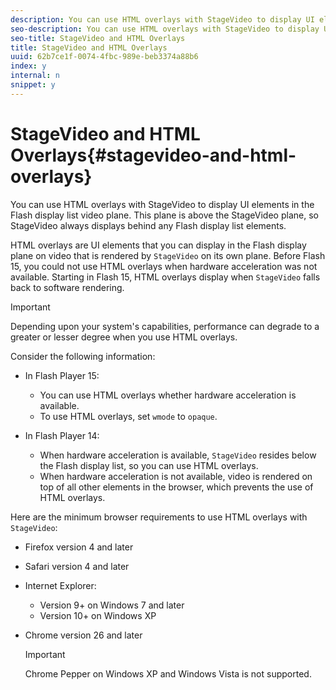 ```yaml
---
description: You can use HTML overlays with StageVideo to display UI elements in the Flash display list video plane. This plane is above the StageVideo plane, so StageVideo always displays behind any Flash display list elements.
seo-description: You can use HTML overlays with StageVideo to display UI elements in the Flash display list video plane. This plane is above the StageVideo plane, so StageVideo always displays behind any Flash display list elements.
seo-title: StageVideo and HTML Overlays
title: StageVideo and HTML Overlays
uuid: 62b7ce1f-0074-4fbc-989e-beb3374a88b6
index: y
internal: n
snippet: y
---
```


# StageVideo and HTML Overlays{#stagevideo-and-html-overlays}

You can use HTML overlays with StageVideo to display UI elements in the Flash display list video plane. This plane is above the StageVideo plane, so StageVideo always displays behind any Flash display list elements.

HTML overlays are UI elements that you can display in the Flash display plane on video that is rendered by `StageVideo` on its own plane. Before Flash 15, you could not use HTML overlays when hardware acceleration was not available. Starting in Flash 15, HTML overlays display when `StageVideo` falls back to software rendering.

>[!IMPORTANT]
>
>Depending upon your system's capabilities, performance can degrade to a greater or lesser degree when you use HTML overlays.

Consider the following information:

* In Flash Player 15:

    * You can use HTML overlays whether hardware acceleration is available. 
    * To use HTML overlays, set `wmode` to `opaque`.

* In Flash Player 14:

    * When hardware acceleration is available, `StageVideo` resides below the Flash display list, so you can use HTML overlays. 
    * When hardware acceleration is not available, video is rendered on top of all other elements in the browser, which prevents the use of HTML overlays.

Here are the minimum browser requirements to use HTML overlays with `StageVideo`:

* Firefox version 4 and later 
* Safari version 4 and later 
* Internet Explorer:

    * Version 9+ on Windows 7 and later 
    * Version 10+ on Windows XP

* Chrome version 26 and later 

  >[!IMPORTANT]
  >
  >Chrome Pepper on Windows XP and Windows Vista is not supported.

